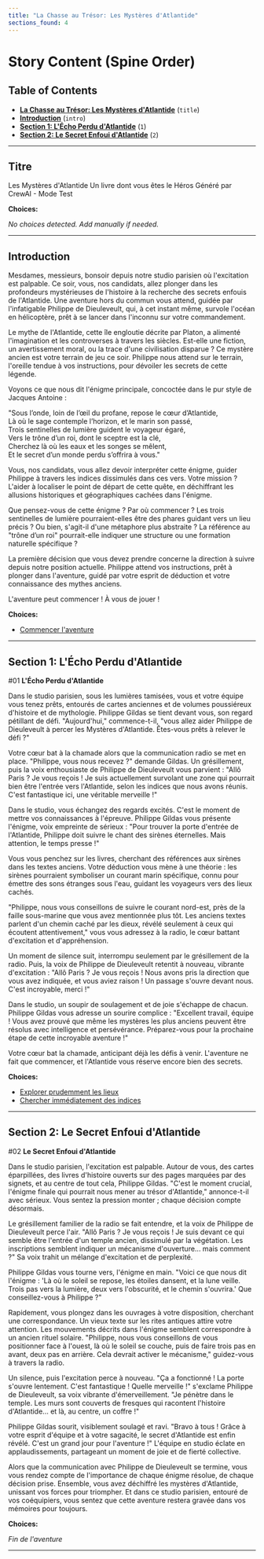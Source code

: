 ```yaml
---
title: "La Chasse au Trésor: Les Mystères d'Atlantide"
sections_found: 4
---
```


# Story Content (Spine Order)

## Table of Contents

- [**La Chasse au Trésor: Les Mystères d'Atlantide**](#titre) (`title`)
- [**Introduction**](#introduction) (`intro`)
- [**Section 1: L'Écho Perdu d'Atlantide**](#section-1-lécho-perdu-datlantide) (`1`)
- [**Section 2: Le Secret Enfoui d'Atlantide**](#section-2-le-secret-enfoui-datlantide) (`2`)

---

## Titre

Les Mystères d'Atlantide
Un livre dont vous êtes le Héros
Généré par CrewAI - Mode Test

**Choices:**

*No choices detected. Add manually if needed.*

---

## Introduction

Mesdames, messieurs, bonsoir depuis notre studio parisien où l'excitation est palpable. Ce soir, vous, nos candidats, allez plonger dans les profondeurs mystérieuses de l'histoire à la recherche des secrets enfouis de l'Atlantide. Une aventure hors du commun vous attend, guidée par l'infatigable Philippe de Dieuleveult, qui, à cet instant même, survole l'océan en hélicoptère, prêt à se lancer dans l'inconnu sur votre commandement.

Le mythe de l'Atlantide, cette île engloutie décrite par Platon, a alimenté l'imagination et les controverses à travers les siècles. Est-elle une fiction, un avertissement moral, ou la trace d'une civilisation disparue ? Ce mystère ancien est votre terrain de jeu ce soir. Philippe nous attend sur le terrain, l'oreille tendue à vos instructions, pour dévoiler les secrets de cette légende.

Voyons ce que nous dit l'énigme principale, concoctée dans le pur style de Jacques Antoine :

"Sous l’onde, loin de l’œil du profane, repose le cœur d’Atlantide,  
Là où le sage contemple l’horizon, et le marin son passé,  
Trois sentinelles de lumière guident le voyageur égaré,  
Vers le trône d’un roi, dont le sceptre est la clé,  
Cherchez là où les eaux et les songes se mêlent,  
Et le secret d’un monde perdu s’offrira à vous."

Vous, nos candidats, vous allez devoir interpréter cette énigme, guider Philippe à travers les indices dissimulés dans ces vers. Votre mission ? L'aider à localiser le point de départ de cette quête, en déchiffrant les allusions historiques et géographiques cachées dans l'énigme.

Que pensez-vous de cette énigme ? Par où commencer ? Les trois sentinelles de lumière pourraient-elles être des phares guidant vers un lieu précis ? Ou bien, s'agit-il d'une métaphore plus abstraite ? La référence au "trône d’un roi" pourrait-elle indiquer une structure ou une formation naturelle spécifique ? 

La première décision que vous devez prendre concerne la direction à suivre depuis notre position actuelle. Philippe attend vos instructions, prêt à plonger dans l'aventure, guidé par votre esprit de déduction et votre connaissance des mythes anciens.

L'aventure peut commencer ! À vous de jouer !

**Choices:**

- [Commencer l'aventure](#section-1-lécho-perdu-datlantide)

---

## Section 1: L'Écho Perdu d'Atlantide

#01
**L'Écho Perdu d'Atlantide**

Dans le studio parisien, sous les lumières tamisées, vous et votre équipe vous tenez prêts, entourés de cartes anciennes et de volumes poussiéreux d'histoire et de mythologie. Philippe Gildas se tient devant vous, son regard pétillant de défi. "Aujourd'hui," commence-t-il, "vous allez aider Philippe de Dieuleveult à percer les Mystères d'Atlantide. Êtes-vous prêts à relever le défi ?"

Votre cœur bat à la chamade alors que la communication radio se met en place. "Philippe, vous nous recevez ?" demande Gildas. Un grésillement, puis la voix enthousiaste de Philippe de Dieuleveult vous parvient : "Allô Paris ? Je vous reçois ! Je suis actuellement survolant une zone qui pourrait bien être l'entrée vers l'Atlantide, selon les indices que nous avons réunis. C'est fantastique ici, une véritable merveille !"

Dans le studio, vous échangez des regards excités. C'est le moment de mettre vos connaissances à l'épreuve. Philippe Gildas vous présente l'énigme, voix empreinte de sérieux : "Pour trouver la porte d'entrée de l'Atlantide, Philippe doit suivre le chant des sirènes éternelles. Mais attention, le temps presse !"

Vous vous penchez sur les livres, cherchant des références aux sirènes dans les textes anciens. Votre déduction vous mène à une théorie : les sirènes pourraient symboliser un courant marin spécifique, connu pour émettre des sons étranges sous l'eau, guidant les voyageurs vers des lieux cachés.

"Philippe, nous vous conseillons de suivre le courant nord-est, près de la faille sous-marine que vous avez mentionnée plus tôt. Les anciens textes parlent d'un chemin caché par les dieux, révélé seulement à ceux qui écoutent attentivement," vous vous adressez à la radio, le cœur battant d'excitation et d'appréhension.

Un moment de silence suit, interrompu seulement par le grésillement de la radio. Puis, la voix de Philippe de Dieuleveult retentit à nouveau, vibrante d'excitation : "Allô Paris ? Je vous reçois ! Nous avons pris la direction que vous avez indiquée, et vous aviez raison ! Un passage s'ouvre devant nous. C'est incroyable, merci !"

Dans le studio, un soupir de soulagement et de joie s'échappe de chacun. Philippe Gildas vous adresse un sourire complice : "Excellent travail, équipe ! Vous avez prouvé que même les mystères les plus anciens peuvent être résolus avec intelligence et persévérance. Préparez-vous pour la prochaine étape de cette incroyable aventure !"

Votre cœur bat la chamade, anticipant déjà les défis à venir. L'aventure ne fait que commencer, et l'Atlantide vous réserve encore bien des secrets.

**Choices:**

- [Explorer prudemment les lieux](#section-2-le-secret-enfoui-datlantide)
- [Chercher immédiatement des indices](#section-2-le-secret-enfoui-datlantide)

---

## Section 2: Le Secret Enfoui d'Atlantide

#02
**Le Secret Enfoui d'Atlantide**

Dans le studio parisien, l'excitation est palpable. Autour de vous, des cartes éparpillées, des livres d'histoire ouverts sur des pages marquées par des signets, et au centre de tout cela, Philippe Gildas. "C'est le moment crucial, l'énigme finale qui pourrait nous mener au trésor d'Atlantide," annonce-t-il avec sérieux. Vous sentez la pression monter ; chaque décision compte désormais.

Le grésillement familier de la radio se fait entendre, et la voix de Philippe de Dieuleveult perce l'air. "Allô Paris ? Je vous reçois ! Je suis devant ce qui semble être l'entrée d'un temple ancien, dissimulé par la végétation. Les inscriptions semblent indiquer un mécanisme d'ouverture... mais comment ?" Sa voix trahit un mélange d'excitation et de perplexité.

Philippe Gildas vous tourne vers, l'énigme en main. "Voici ce que nous dit l'énigme : 'Là où le soleil se repose, les étoiles dansent, et la lune veille. Trois pas vers la lumière, deux vers l'obscurité, et le chemin s'ouvrira.' Que conseillez-vous à Philippe ?"

Rapidement, vous plongez dans les ouvrages à votre disposition, cherchant une correspondance. Un vieux texte sur les rites antiques attire votre attention. Les mouvements décrits dans l'énigme semblent correspondre à un ancien rituel solaire. "Philippe, nous vous conseillons de vous positionner face à l'ouest, là où le soleil se couche, puis de faire trois pas en avant, deux pas en arrière. Cela devrait activer le mécanisme," guidez-vous à travers la radio.

Un silence, puis l'excitation perce à nouveau. "Ça a fonctionné ! La porte s'ouvre lentement. C'est fantastique ! Quelle merveille !" s'exclame Philippe de Dieuleveult, sa voix vibrante d'émerveillement. "Je pénètre dans le temple. Les murs sont couverts de fresques qui racontent l'histoire d'Atlantide... et là, au centre, un coffre !"

Philippe Gildas sourit, visiblement soulagé et ravi. "Bravo à tous ! Grâce à votre esprit d'équipe et à votre sagacité, le secret d'Atlantide est enfin révélé. C'est un grand jour pour l'aventure !" L'équipe en studio éclate en applaudissements, partageant un moment de joie et de fierté collective.

Alors que la communication avec Philippe de Dieuleveult se termine, vous vous rendez compte de l'importance de chaque énigme résolue, de chaque décision prise. Ensemble, vous avez déchiffré les mystères d'Atlantide, unissant vos forces pour triompher. Et dans ce studio parisien, entouré de vos coéquipiers, vous sentez que cette aventure restera gravée dans vos mémoires pour toujours.

**Choices:**

*Fin de l'aventure*

---
